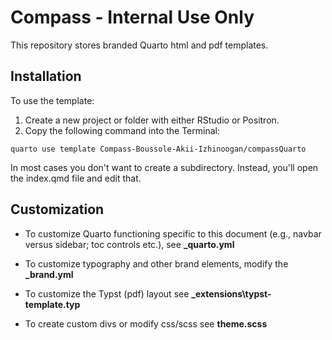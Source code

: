 # Compass - Internal Use Only

This repository stores branded Quarto html and pdf templates.

## Installation

To use the template:

1. Create a new project or folder with either RStudio or Positron.
2. Copy the following command into the Terminal:

`quarto use template Compass-Boussole-Akii-Izhinoogan/compassQuarto`

In most cases you don't want to create a subdirectory. Instead, you'll open the index.qmd file and edit that. 


## Customization

-   To customize Quarto functioning specific to this document (e.g., navbar versus sidebar; toc controls etc.), see **\_quarto.yml**

-   To customize typography and other brand elements, modify the **\_brand.yml**

-   To customize the Typst (pdf) layout see **\_extensions\\typst-template.typ**

-   To create custom divs or modify css/scss see **theme.scss**